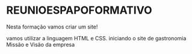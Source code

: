 # REUNIOESPAPOFORMATIVO

Nesta formação vamos criar um site!

vamos utilizar a linguagem HTML e CSS.
iniciando o site de gastronomia
Missão e Visão da empresa
